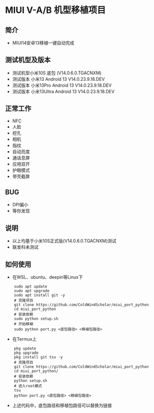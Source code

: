 # MIUI V-A/B 机型移植项目

## 简介
- MIUI14安卓13移植一键自动完成

## 测试机型及版本
- 测试机型小米10S 底包 (V14.0.6.0.TGACNXM)
- 测试版本 小米13 Android 13 V14.0.23.9.18.DEV
- 测试版本 小米13Pro Android 13 V14.0.23.9.18.DEV
- 测试版本 小米13Ultra Android 13 V14.0.23.9.18.DEV

## 正常工作
- NFC
- 人脸
- 挖孔
- 相机
- 指纹
- 自动亮度
- 通话息屏
- 应用双开
- 护眼模式
- 带壳截屏

## BUG
- DPI偏小
- 等你发现

## 说明
- 以上均基于小米10S正式版(V14.0.6.0.TGACNXM)测试
- 联发科未测试

## 如何使用
- 在WSL、ubuntu、deepin等Linux下
```shell
    sudo apt update
    sudo apt upgrade
    sudo apt install git -y
    # 克隆项目
    git clone https://github.com/ColdWindScholar/miui_port_python
    cd miui_port_python
    # 安装依赖
    sudo python setup.sh
    # 开始移植
    sudo python port.py <底包路径> <移植包路径>
```

- 在Termux上
```shell
    pkg update
    pkg upgrade
    pkg install git tsu -y
    # 克隆项目
    git clone https://github.com/ColdWindScholar/miui_port_python
    cd miui_port_python/
    # 安装依赖
    python setup.sh
    # 进入root模式
    tsu
    python port.py <底包路径> <移植包路径>
```
- 上述代码中，底包路径和移植包路径可以替换为链接